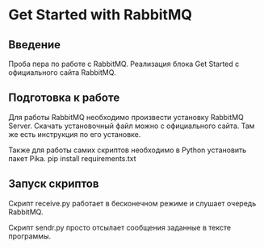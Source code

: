 # Get Started with RabbitMQ

## Введение
Проба пера по работе с RabbitMQ. Реализация блока Get Started с официального сайта RabbitMQ.
## Подготовка к работе
Для работы RabbitMQ необходимо произвести установку RabbitMQ Server. Скачать установочный файл можно с официального сайта. Там же есть инструкция по его установке.

Также для работы самих скриптов необходимо в Python установить пакет Pika.
    pip install requirements.txt
## Запуск скриптов
Скрипт receive.py работает в бесконечном режиме и слушает очередь RabbitMQ.

Скрипт sendr.py просто отсылает сообщения заданные в тексте программы.
